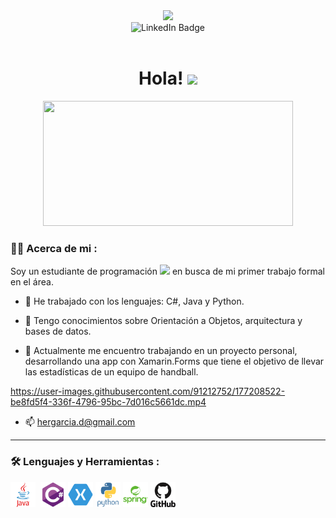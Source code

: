 <div id="header" align="center">
  <img src="https://media.giphy.com/media/Dh5q0sShxgp13DwrvG/giphy.gif" width="300"/>
  <div id="badges" 
    <a href="https://www.linkedin.com/in/garciaher/">
      <img src="https://img.shields.io/badge/LinkedIn-blue?style=for-the-badge&logo=linkedin&logoColor=white" alt="LinkedIn Badge" height="30"/>
    </a>
  </div>
  <img src="https://komarev.com/ghpvc/?username=hergarcia&style=flat-square&color=blue" alt="" />
  <h1>
    Hola!
    <img src="https://media.giphy.com/media/hvRJCLFzcasrR4ia7z/giphy.gif" width="30"/>
  </h1>
</div>
<div align="center">
  <img src="https://media.giphy.com/media/dWesBcTLavkZuG35MI/giphy.gif" width="400" height="200"/>
</div>

### :woman_technologist: Acerca de mi :
Soy un estudiante de programación <img src="https://media.giphy.com/media/WUlplcMpOCEmTGBtBW/giphy.gif" width="30"> en busca de mi primer trabajo formal en el área.

- :telescope: He trabajado con los lenguajes: C#, Java y Python.

- :seedling: Tengo conocimientos sobre Orientación a Objetos, arquitectura y bases de datos.

- :iphone: Actualmente me encuentro trabajando en un proyecto personal, desarrollando una app con Xamarin.Forms que tiene el objetivo de llevar las estadísticas de un equipo de handball.




https://user-images.githubusercontent.com/91212752/177208522-be8fd5f4-336f-4796-95bc-7d016c5661dc.mp4




- :mailbox: hergarcia.d@gmail.com

---

### :hammer_and_wrench: Lenguajes y Herramientas :
<div>
  <img src="https://github.com/devicons/devicon/blob/master/icons/java/java-original-wordmark.svg" title="Java" alt="Java" width="40" height="40"/>&nbsp;
  <img src="https://github.com/devicons/devicon/blob/master/icons/csharp/csharp-original.svg" title="Git" **alt="Csharp" width="40" height="40"/>
  <img src="https://github.com/devicons/devicon/blob/master/icons/xamarin/xamarin-original.svg" title="Xamarin" **alt="Csharp" width="40" height="40"/>
  <img src="https://github.com/devicons/devicon/blob/master/icons/python/python-original-wordmark.svg" title="Python" **alt="Csharp" width="40" height="40"/>
  <img src="https://github.com/devicons/devicon/blob/master/icons/spring/spring-original-wordmark.svg" title="Spring" alt="Spring" width="40" height="40"/>
  <img src="https://github.com/devicons/devicon/blob/master/icons/github/github-original-wordmark.svg" title="Github" **alt="Git" width="40" height="40"/>
</div>


